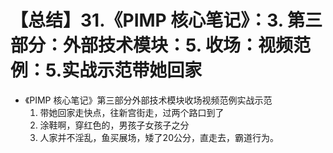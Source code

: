 # 【总结】31.《PIMP 核心笔记》：3. 第三部分：外部技术模块：5. 收场：视频范例：5.实战示范带她回家

-   《PIMP 核心笔记》第三部分外部技术模块收场视频范例实战示范
    1.  带她回家走快点，往新宫街走，过两个路口到了
    2.  涂鞋啊，穿红色的，男孩子女孩子之分
    3.  人家并不淫乱，鱼买展场，矮了20公分，直走去，霸道行为。